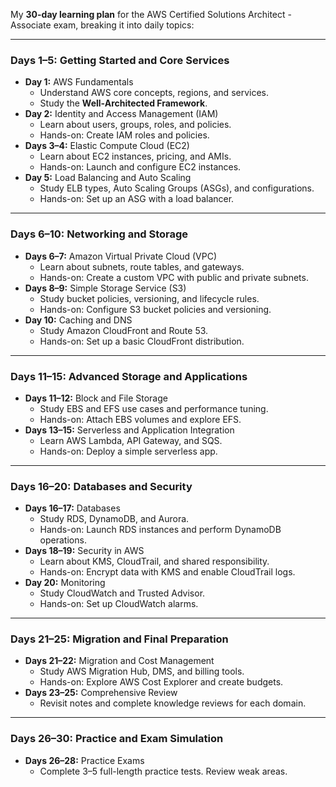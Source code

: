 My **30-day learning plan** for the AWS Certified Solutions Architect - Associate exam, breaking it into daily topics:

---

### **Days 1–5: Getting Started and Core Services**
- **Day 1:** AWS Fundamentals  
  - Understand AWS core concepts, regions, and services.
  - Study the **Well-Architected Framework**.
- **Day 2:** Identity and Access Management (IAM)  
  - Learn about users, groups, roles, and policies.
  - Hands-on: Create IAM roles and policies.
- **Days 3–4:** Elastic Compute Cloud (EC2)  
  - Learn about EC2 instances, pricing, and AMIs.
  - Hands-on: Launch and configure EC2 instances.
- **Day 5:** Load Balancing and Auto Scaling  
  - Study ELB types, Auto Scaling Groups (ASGs), and configurations.
  - Hands-on: Set up an ASG with a load balancer.

---

### **Days 6–10: Networking and Storage**
- **Days 6–7:** Amazon Virtual Private Cloud (VPC)  
  - Learn about subnets, route tables, and gateways.
  - Hands-on: Create a custom VPC with public and private subnets.
- **Days 8–9:** Simple Storage Service (S3)  
  - Study bucket policies, versioning, and lifecycle rules.
  - Hands-on: Configure S3 bucket policies and versioning.
- **Day 10:** Caching and DNS  
  - Study Amazon CloudFront and Route 53.
  - Hands-on: Set up a basic CloudFront distribution.

---

### **Days 11–15: Advanced Storage and Applications**
- **Days 11–12:** Block and File Storage  
  - Study EBS and EFS use cases and performance tuning.
  - Hands-on: Attach EBS volumes and explore EFS.
- **Days 13–15:** Serverless and Application Integration  
  - Learn AWS Lambda, API Gateway, and SQS.
  - Hands-on: Deploy a simple serverless app.

---

### **Days 16–20: Databases and Security**
- **Days 16–17:** Databases  
  - Study RDS, DynamoDB, and Aurora.
  - Hands-on: Launch RDS instances and perform DynamoDB operations.
- **Days 18–19:** Security in AWS  
  - Learn about KMS, CloudTrail, and shared responsibility.
  - Hands-on: Encrypt data with KMS and enable CloudTrail logs.
- **Day 20:** Monitoring  
  - Study CloudWatch and Trusted Advisor.
  - Hands-on: Set up CloudWatch alarms.

---

### **Days 21–25: Migration and Final Preparation**
- **Days 21–22:** Migration and Cost Management  
  - Study AWS Migration Hub, DMS, and billing tools.
  - Hands-on: Explore AWS Cost Explorer and create budgets.
- **Days 23–25:** Comprehensive Review  
  - Revisit notes and complete knowledge reviews for each domain.

---

### **Days 26–30: Practice and Exam Simulation**
- **Days 26–28:** Practice Exams  
  - Complete 3–5 full-length practice tests. Review weak areas.